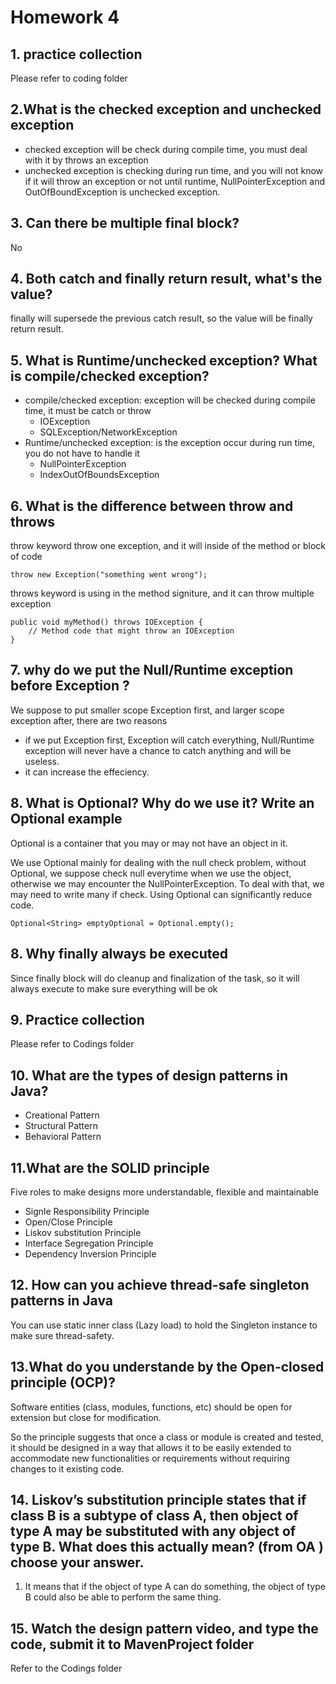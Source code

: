 # Homework 4

## 1. practice collection
Please refer to coding folder

## 2.What is the checked exception and unchecked exception
- checked exception will be check during compile time, you must deal with it by throws an exception
- unchecked exception is checking during run time, and you will not know if it will throw an exception or not until runtime, NullPointerException and OutOfBoundException is unchecked exception.

## 3. Can there be multiple final block?
No

## 4. Both catch and finally return result, what's the value?
finally will supersede the previous catch result, so the value will be finally return result.

## 5. What is Runtime/unchecked exception? What is compile/checked exception?

 - compile/checked exception: exception will be checked during compile time, it must be catch or throw
   - IOException
   - SQLException/NetworkException
 - Runtime/unchecked exception: is the exception occur during run time, you do not have to handle it
   - NullPointerException
   - IndexOutOfBoundsException

## 6. What is the difference between throw and throws
throw keyword throw one exception, and it will inside of the method or block of code
```
throw new Exception("something went wrong");
```
throws keyword is using in the method signiture, and it can throw multiple exception
```
public void myMethod() throws IOException {
    // Method code that might throw an IOException
}
```

## 7. why do we put the Null/Runtime exception before Exception ?
We suppose to put smaller scope Exception first, and larger scope exception after, there are two reasons

 - if we put Exception first, Exception will catch everything, Null/Runtime exception will never have a chance to catch anything and will be useless.
 - it can increase the effeciency.

## 8. What is Optional? Why do we use it? Write an Optional example
Optional is a container that you may or may not have an object in it. 

We use Optional mainly for dealing with the null check problem, without Optional, we suppose check null everytime when we use the object, otherwise we may encounter the NullPointerException. To deal with that, we may need to write many if check. Using Optional can significantly reduce code.

```
Optional<String> emptyOptional = Optional.empty();
```
## 8. Why finally always be executed
Since finally block will do cleanup and finalization of the task, so it will always execute to make sure everything will be ok

## 9. Practice collection
Please refer to Codings folder

## 10. What are the types of design patterns in Java?
- Creational Pattern
- Structural Pattern
- Behavioral Pattern

## 11.What are the SOLID principle
Five roles to make designs more understandable, flexible and maintainable

- Signle Responsibility Principle
- Open/Close Principle
- Liskov substitution Principle
- Interface Segregation Principle
- Dependency Inversion Principle

## 12. How can you achieve thread-safe singleton patterns in Java
You can use static inner class (Lazy load) to hold the Singleton instance to make sure thread-safety.

## 13.What do you understande by the Open-closed principle (OCP)?
Software entities (class, modules, functions, etc) should be open for extension but close for modification.

So the principle suggests that once a class or module is created and tested, it should be designed in a way that allows it to be easily extended to accommodate new functionalities or requirements without requiring changes to it existing code.

## 14. Liskov’s substitution principle states that if class B is a subtype of class A, then object of type A may be substituted with any object of type B. What does this actually mean? (from OA ) choose your answer.
1. It means that if the object of type A can do something, the object of type B could also be able to perform the same thing.

## 15. Watch the design pattern video, and type the code, submit it to MavenProject folder
Refer to the Codings folder







